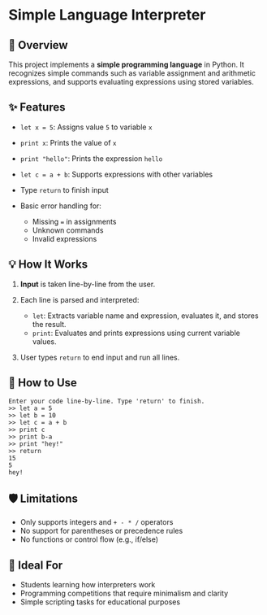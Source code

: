 # Simple Language Interpreter

## 🧠 Overview

This project implements a **simple programming language** in Python. It recognizes simple commands such as variable assignment and arithmetic expressions, and supports evaluating expressions using stored variables.

## ✨ Features

* `let x = 5`: Assigns value `5` to variable `x`
* `print x`: Prints the value of `x`
* `print "hello"`: Prints the expression `hello`
* `let c = a + b`: Supports expressions with other variables
* Type `return` to finish input
* Basic error handling for:

  * Missing `=` in assignments
  * Unknown commands
  * Invalid expressions

## 💡 How It Works

1. **Input** is taken line-by-line from the user.
2. Each line is parsed and interpreted:

   * `let`: Extracts variable name and expression, evaluates it, and stores the result.
   * `print`: Evaluates and prints expressions using current variable values.
3. User types `return` to end input and run all lines.

## 🔧 How to Use

```plaintext
Enter your code line-by-line. Type 'return' to finish.
>> let a = 5
>> let b = 10
>> let c = a + b
>> print c
>> print b-a
>> print "hey!"
>> return
15
5
hey!
```

## 🛡 Limitations

* Only supports integers and `+ - * /` operators
* No support for parentheses or precedence rules
* No functions or control flow (e.g., if/else)

## 🏁 Ideal For

* Students learning how interpreters work
* Programming competitions that require minimalism and clarity
* Simple scripting tasks for educational purposes
